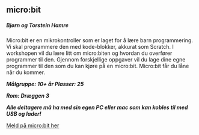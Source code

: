 ## micro:bit
##### Bjørn og Torstein Hamre

Micro:bit er en mikrokontroller som er laget for å lære barn programmering. 
Vi skal programmere den med kode-blokker, akkurat som Scratch. 
I workshopen vil du lære litt om micro:biten og hvordan du overfører programmer til den. 
Gjennom forskjellige oppgaver vil du lage dine egne programmer til den som du kan kjøre på en micro:bit. 
Micro:bit får du låne når du kommer.


***Målgruppe: 10+ år      Plasser: 25***

***Rom: Dræggen 3***

***Alle deltagere må ha med sin egen PC eller mac som kan kobles til med USB og lader!***

[Meld på micro:bit her](https://boosterconf.ticketco.events/no/nb/e/microbit_2024)